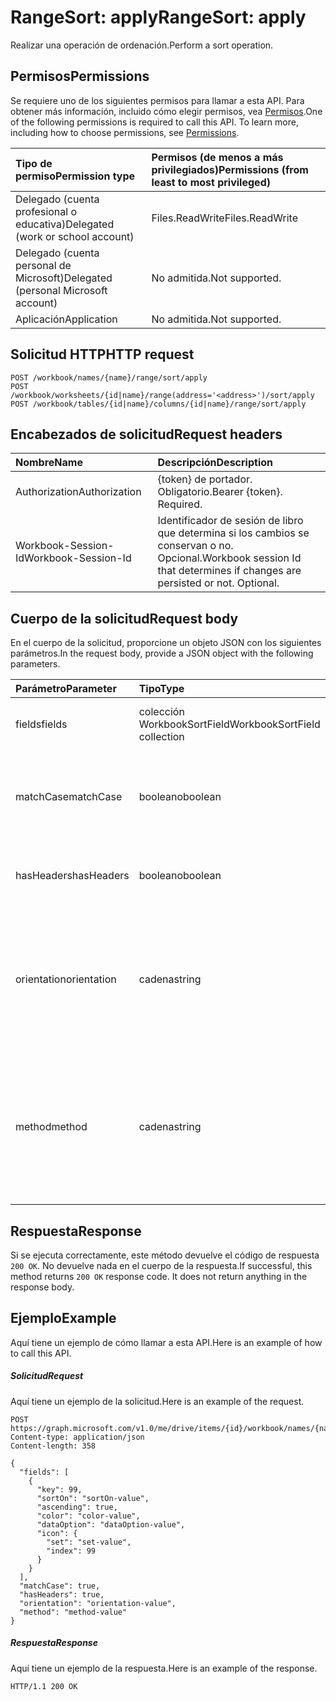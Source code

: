 # <a name="rangesort-apply"></a><span data-ttu-id="1e009-101">RangeSort: apply</span><span class="sxs-lookup"><span data-stu-id="1e009-101">RangeSort: apply</span></span>

<span data-ttu-id="1e009-102">Realizar una operación de ordenación.</span><span class="sxs-lookup"><span data-stu-id="1e009-102">Perform a sort operation.</span></span>
## <a name="permissions"></a><span data-ttu-id="1e009-103">Permisos</span><span class="sxs-lookup"><span data-stu-id="1e009-103">Permissions</span></span>
<span data-ttu-id="1e009-p101">Se requiere uno de los siguientes permisos para llamar a esta API. Para obtener más información, incluido cómo elegir permisos, vea [Permisos](../../../concepts/permissions_reference.md).</span><span class="sxs-lookup"><span data-stu-id="1e009-p101">One of the following permissions is required to call this API. To learn more, including how to choose permissions, see [Permissions](../../../concepts/permissions_reference.md).</span></span>

|<span data-ttu-id="1e009-106">Tipo de permiso</span><span class="sxs-lookup"><span data-stu-id="1e009-106">Permission type</span></span>      | <span data-ttu-id="1e009-107">Permisos (de menos a más privilegiados)</span><span class="sxs-lookup"><span data-stu-id="1e009-107">Permissions (from least to most privileged)</span></span>              |
|:--------------------|:---------------------------------------------------------|
|<span data-ttu-id="1e009-108">Delegado (cuenta profesional o educativa)</span><span class="sxs-lookup"><span data-stu-id="1e009-108">Delegated (work or school account)</span></span> | <span data-ttu-id="1e009-109">Files.ReadWrite</span><span class="sxs-lookup"><span data-stu-id="1e009-109">Files.ReadWrite</span></span>    |
|<span data-ttu-id="1e009-110">Delegado (cuenta personal de Microsoft)</span><span class="sxs-lookup"><span data-stu-id="1e009-110">Delegated (personal Microsoft account)</span></span> | <span data-ttu-id="1e009-111">No admitida.</span><span class="sxs-lookup"><span data-stu-id="1e009-111">Not supported.</span></span>    |
|<span data-ttu-id="1e009-112">Aplicación</span><span class="sxs-lookup"><span data-stu-id="1e009-112">Application</span></span> | <span data-ttu-id="1e009-113">No admitida.</span><span class="sxs-lookup"><span data-stu-id="1e009-113">Not supported.</span></span> |

## <a name="http-request"></a><span data-ttu-id="1e009-114">Solicitud HTTP</span><span class="sxs-lookup"><span data-stu-id="1e009-114">HTTP request</span></span>
<!-- { "blockType": "ignored" } -->
```http
POST /workbook/names/{name}/range/sort/apply
POST /workbook/worksheets/{id|name}/range(address='<address>')/sort/apply
POST /workbook/tables/{id|name}/columns/{id|name}/range/sort/apply

```
## <a name="request-headers"></a><span data-ttu-id="1e009-115">Encabezados de solicitud</span><span class="sxs-lookup"><span data-stu-id="1e009-115">Request headers</span></span>
| <span data-ttu-id="1e009-116">Nombre</span><span class="sxs-lookup"><span data-stu-id="1e009-116">Name</span></span>       | <span data-ttu-id="1e009-117">Descripción</span><span class="sxs-lookup"><span data-stu-id="1e009-117">Description</span></span>|
|:---------------|:----------|
| <span data-ttu-id="1e009-118">Authorization</span><span class="sxs-lookup"><span data-stu-id="1e009-118">Authorization</span></span>  | <span data-ttu-id="1e009-p102">{token} de portador. Obligatorio.</span><span class="sxs-lookup"><span data-stu-id="1e009-p102">Bearer {token}. Required.</span></span> |
| <span data-ttu-id="1e009-121">Workbook-Session-Id</span><span class="sxs-lookup"><span data-stu-id="1e009-121">Workbook-Session-Id</span></span>  | <span data-ttu-id="1e009-p103">Identificador de sesión de libro que determina si los cambios se conservan o no. Opcional.</span><span class="sxs-lookup"><span data-stu-id="1e009-p103">Workbook session Id that determines if changes are persisted or not. Optional.</span></span>|

## <a name="request-body"></a><span data-ttu-id="1e009-124">Cuerpo de la solicitud</span><span class="sxs-lookup"><span data-stu-id="1e009-124">Request body</span></span>
<span data-ttu-id="1e009-125">En el cuerpo de la solicitud, proporcione un objeto JSON con los siguientes parámetros.</span><span class="sxs-lookup"><span data-stu-id="1e009-125">In the request body, provide a JSON object with the following parameters.</span></span>

| <span data-ttu-id="1e009-126">Parámetro</span><span class="sxs-lookup"><span data-stu-id="1e009-126">Parameter</span></span>    | <span data-ttu-id="1e009-127">Tipo</span><span class="sxs-lookup"><span data-stu-id="1e009-127">Type</span></span>   |<span data-ttu-id="1e009-128">Descripción</span><span class="sxs-lookup"><span data-stu-id="1e009-128">Description</span></span>|
|:---------------|:--------|:----------|
|<span data-ttu-id="1e009-129">fields</span><span class="sxs-lookup"><span data-stu-id="1e009-129">fields</span></span>|<span data-ttu-id="1e009-130">colección WorkbookSortField</span><span class="sxs-lookup"><span data-stu-id="1e009-130">WorkbookSortField collection</span></span>|<span data-ttu-id="1e009-131">La lista de condiciones por las que realizar la ordenación.</span><span class="sxs-lookup"><span data-stu-id="1e009-131">The list of conditions to sort on.</span></span>|
|<span data-ttu-id="1e009-132">matchCase</span><span class="sxs-lookup"><span data-stu-id="1e009-132">matchCase</span></span>|<span data-ttu-id="1e009-133">booleano</span><span class="sxs-lookup"><span data-stu-id="1e009-133">boolean</span></span>|<span data-ttu-id="1e009-p104">Opcional. Indica si la ordenación de cadenas distingue mayúsculas de minúsculas.</span><span class="sxs-lookup"><span data-stu-id="1e009-p104">Optional. Whether to have the casing impact string ordering.</span></span>|
|<span data-ttu-id="1e009-136">hasHeaders</span><span class="sxs-lookup"><span data-stu-id="1e009-136">hasHeaders</span></span>|<span data-ttu-id="1e009-137">booleano</span><span class="sxs-lookup"><span data-stu-id="1e009-137">boolean</span></span>|<span data-ttu-id="1e009-p105">Opcional. Si el rango tiene un encabezado.</span><span class="sxs-lookup"><span data-stu-id="1e009-p105">Optional. Whether the range has a header.</span></span>|
|<span data-ttu-id="1e009-140">orientation</span><span class="sxs-lookup"><span data-stu-id="1e009-140">orientation</span></span>|<span data-ttu-id="1e009-141">cadena</span><span class="sxs-lookup"><span data-stu-id="1e009-141">string</span></span>|<span data-ttu-id="1e009-142">Opcional.</span><span class="sxs-lookup"><span data-stu-id="1e009-142">Optional.</span></span> <span data-ttu-id="1e009-143">Indica si la operación ordena filas o columnas.</span><span class="sxs-lookup"><span data-stu-id="1e009-143">Optional. Whether the operation is sorting rows or columns.  Possible values are: , .</span></span>  <span data-ttu-id="1e009-144">Los valores posibles son: `Rows` y `Columns`.</span><span class="sxs-lookup"><span data-stu-id="1e009-144">The possible values are:</span></span>|
|<span data-ttu-id="1e009-145">method</span><span class="sxs-lookup"><span data-stu-id="1e009-145">method</span></span>|<span data-ttu-id="1e009-146">cadena</span><span class="sxs-lookup"><span data-stu-id="1e009-146">string</span></span>|<span data-ttu-id="1e009-147">Opcional.</span><span class="sxs-lookup"><span data-stu-id="1e009-147">Optional.</span></span> <span data-ttu-id="1e009-148">El método de ordenación que se utiliza para los caracteres chinos.</span><span class="sxs-lookup"><span data-stu-id="1e009-148">Optional. The ordering method used for Chinese characters.  Possible values are: , .</span></span>  <span data-ttu-id="1e009-149">Los valores posibles son: `PinYin` y `StrokeCount`.</span><span class="sxs-lookup"><span data-stu-id="1e009-149">The possible values are:</span></span>|

## <a name="response"></a><span data-ttu-id="1e009-150">Respuesta</span><span class="sxs-lookup"><span data-stu-id="1e009-150">Response</span></span>

<span data-ttu-id="1e009-p108">Si se ejecuta correctamente, este método devuelve el código de respuesta `200 OK`. No devuelve nada en el cuerpo de la respuesta.</span><span class="sxs-lookup"><span data-stu-id="1e009-p108">If successful, this method returns `200 OK` response code. It does not return anything in the response body.</span></span>

## <a name="example"></a><span data-ttu-id="1e009-153">Ejemplo</span><span class="sxs-lookup"><span data-stu-id="1e009-153">Example</span></span>
<span data-ttu-id="1e009-154">Aquí tiene un ejemplo de cómo llamar a esta API.</span><span class="sxs-lookup"><span data-stu-id="1e009-154">Here is an example of how to call this API.</span></span>
##### <a name="request"></a><span data-ttu-id="1e009-155">Solicitud</span><span class="sxs-lookup"><span data-stu-id="1e009-155">Request</span></span>
<span data-ttu-id="1e009-156">Aquí tiene un ejemplo de la solicitud.</span><span class="sxs-lookup"><span data-stu-id="1e009-156">Here is an example of the request.</span></span>
<!-- {
  "blockType": "request",
  "name": "rangesort_apply"
}-->
```http
POST https://graph.microsoft.com/v1.0/me/drive/items/{id}/workbook/names/{name}/range/sort/apply
Content-type: application/json
Content-length: 358

{
  "fields": [
    {
      "key": 99,
      "sortOn": "sortOn-value",
      "ascending": true,
      "color": "color-value",
      "dataOption": "dataOption-value",
      "icon": {
        "set": "set-value",
        "index": 99
      }
    }
  ],
  "matchCase": true,
  "hasHeaders": true,
  "orientation": "orientation-value",
  "method": "method-value"
}
```

##### <a name="response"></a><span data-ttu-id="1e009-157">Respuesta</span><span class="sxs-lookup"><span data-stu-id="1e009-157">Response</span></span>
<span data-ttu-id="1e009-158">Aquí tiene un ejemplo de la respuesta.</span><span class="sxs-lookup"><span data-stu-id="1e009-158">Here is an example of the response.</span></span> 
<!-- {
  "blockType": "response"
} -->
```http
HTTP/1.1 200 OK
```

<!-- uuid: 8fcb5dbc-d5aa-4681-8e31-b001d5168d79
2015-10-25 14:57:30 UTC -->
<!-- {
  "type": "#page.annotation",
  "description": "RangeSort: apply",
  "keywords": "",
  "section": "documentation",
  "tocPath": ""
}-->